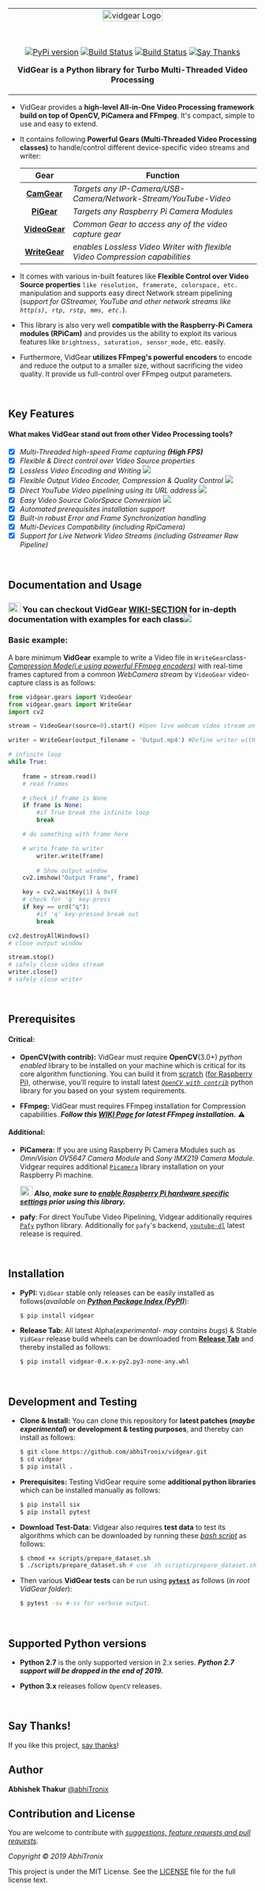 <table align="center"><tr><td align="center" width="100%">
	
<img alt="vidgear Logo" src="https://raw.githubusercontent.com/abhiTronix/Imbakup/master/Images/vidgear.png" width="50%">
	
&nbsp; 

[![PyPi version](https://img.shields.io/pypi/v/vidgear.svg?style=popout-square&logo=data:image/png;base64,iVBORw0KGgoAAAANSUhEUgAAACAAAAAgCAYAAABzenr0AAABC0lEQVRYhdWVPQoCMRCFX6HY2ghaiZUXsLW0EDyBrbWtN/EUHsHTWFnYyCL4gxibVZZlZzKTnWz0QZpk5r0vIdkF/kBPAMOKeddE+CQPKoc5Yt5cTjBMdQSwDQToWgBJAn3jmhqgltapAV6E6b5U17MGGAUaUj07TficMfIBZDV6vxowBm1BP9WbSQE4o5h9IjPJmy73TEPDDxVmoZdQrQ5jRhly9Q8tgMUXkIIWn0oG4GYQfAXQzz1PGoCiQndM7b4RgJay/h7zBLT3hASgoKjamQJMreKf0gfuAGyYtXEIAKcL/Dss15iq6ohXghozLYiAMxPuACwtIT4yeQUxAaLrZwAoqGRKGk7qDSYTfYQ8LuYnAAAAAElFTkSuQmCC)](https://pypi.org/project/vidgear/)
[![Build Status](https://img.shields.io/travis/abhiTronix/vidgear.svg?style=popout-square&logo=travis)](https://travis-ci.org/abhiTronix/vidgear)
[![Build Status](https://img.shields.io/appveyor/ci/abhitronix/vidgear.svg?style=popout-square&logo=appveyor)](https://ci.appveyor.com/project/abhiTronix/vidgear)
[![Say Thanks](https://img.shields.io/badge/Say%20Thanks-!-1EAEDB.svg?style=popout-square&logo=data:image/png;base64,iVBORw0KGgoAAAANSUhEUgAAACAAAAAgCAYAAABzenr0AAABC0lEQVRYhdWVPQoCMRCFX6HY2ghaiZUXsLW0EDyBrbWtN/EUHsHTWFnYyCL4gxibVZZlZzKTnWz0QZpk5r0vIdkF/kBPAMOKeddE+CQPKoc5Yt5cTjBMdQSwDQToWgBJAn3jmhqgltapAV6E6b5U17MGGAUaUj07TficMfIBZDV6vxowBm1BP9WbSQE4o5h9IjPJmy73TEPDDxVmoZdQrQ5jRhly9Q8tgMUXkIIWn0oG4GYQfAXQzz1PGoCiQndM7b4RgJay/h7zBLT3hASgoKjamQJMreKf0gfuAGyYtXEIAKcL/Dss15iq6ohXghozLYiAMxPuACwtIT4yeQUxAaLrZwAoqGRKGk7qDSYTfYQ8LuYnAAAAAElFTkSuQmCC)](https://saythanks.io/to/abhiTronix)

<a align="center"> **VidGear is a Python library for Turbo Multi-Threaded Video Processing**</a>
</td></tr></table>

* VidGear provides a **high-level All-in-One Video Processing framework build on top of OpenCV, PiCamera and FFmpeg**. It's compact, simple to use and easy to extend. 

* It contains following **Powerful Gears (Multi-Threaded Video Processing classes)** to handle/control different device-specific video streams and writer:
	
    |Gear|Function|
    |:------:|---------|
    |[**CamGear**](https://github.com/abhiTronix/vidgear/wiki/CamGear-Class)|*Targets any IP-Camera/USB-Camera/Network-Stream/YouTube-Video*|
    |[**PiGear**](https://github.com/abhiTronix/vidgear/wiki/PiGear-Class)|*Targets any Raspberry Pi Camera Modules*|
    |[**VideoGear**](https://github.com/abhiTronix/vidgear/wiki/VideoGear-Class)|*Common Gear to access any of the video capture gear*|
    |[**WriteGear**](https://github.com/abhiTronix/vidgear/wiki/WriteGear-Class)|*enables Lossless Video Writer with flexible Video Compression capabilities*|

* It comes with various in-built features like **Flexible Control over Video Source properties** `like resolution, framerate, colorspace, etc.` manipulation and supports easy direct Network stream pipelining (*support for GStreamer, YouTube and other network streams like `http(s), rtp, rstp, mms, etc.`*).

* This library is also very well **compatible with the Raspberry-Pi Camera modules (RPiCam)** and provides us the ability to exploit its various features like `brightness, saturation, sensor_mode,` etc. easily.

* Furthermore, VidGear **utilizes FFmpeg's powerful encoders** to encode and reduce the output to a smaller size, without sacrificing the video quality. It provide us full-control over FFmpeg output parameters.

&nbsp; 

## Key Features 

#### What makes **VidGear** stand out from other Video Processing tools?

- [x]  *Multi-Threaded high-speed Frame capturing **(High FPS)***
- [x]  *Flexible & Direct control over Video Source properties*
- [x]  *Lossless Video Encoding and Writing* <img src="https://raw.githubusercontent.com/abhiTronix/Imbakup/master/Images/new.gif"/>
- [x]  *Flexible Output Video Encoder, Compression & Quality Control* <img src="https://raw.githubusercontent.com/abhiTronix/Imbakup/master/Images/new.gif"/>
- [x]  *Direct YouTube Video pipelining using its URL address* <img src="https://raw.githubusercontent.com/abhiTronix/Imbakup/master/Images/new.gif"/>
- [x]  *Easy Video Source ColorSpace Conversion* <img src="https://raw.githubusercontent.com/abhiTronix/Imbakup/master/Images/new.gif"/>
- [x]  *Automated prerequisites installation support*
- [x]  *Built-in robust Error and Frame Synchronization handling*
- [x]  *Multi-Devices Compatibility (including RpiCamera)*
- [x]  *Support for Live Network Video Streams (including Gstreamer Raw Pipeline)* 

&nbsp; 

## Documentation and Usage

<h3><img src="http://www.animatedimages.org/data/media/81/animated-hand-image-0021.gif" width="25" height="20"/> You can checkout VidGear <a href = https://github.com/abhiTronix/vidgear/wiki>WIKI-SECTION</a> for in-depth documentation with examples for each class<img src="https://raw.githubusercontent.com/abhiTronix/Imbakup/master/Images/new.gif" /></h3>


### Basic example: 

A bare minimum **VidGear** example to write a Video file in `WriteGear`class-[*Compression Mode(i.e using powerful FFmpeg encoders)*](https://github.com/abhiTronix/vidgear/wiki/Compression-Mode:-FFmpeg#compression-mode-built-upon-ffmpeg) with real-time frames captured from a common *WebCamera stream* by `VideoGear` video-capture class is as follows:

```python
from vidgear.gears import VideoGear
from vidgear.gears import WriteGear
import cv2

stream = VideoGear(source=0).start() #Open live webcam video stream on first index(i.e. 0) USB device

writer = WriteGear(output_filename = 'Output.mp4') #Define writer with output filename 'Output.mp4'

# infinite loop
while True:
	
	frame = stream.read()
	# read frames

	# check if frame is None
	if frame is None:
		#if True break the infinite loop
		break

	# do something with frame here

	# write frame to writer
        writer.write(frame) 
       
        # Show output window
	cv2.imshow("Output Frame", frame)

	key = cv2.waitKey(1) & 0xFF
	# check for 'q' key-press
	if key == ord("q"):
		#if 'q' key-pressed break out
		break

cv2.destroyAllWindows()
# close output window

stream.stop()
# safely close video stream
writer.close()
# safely close writer
```
&nbsp; 

## Prerequisites

#### Critical: 

* **OpenCV(with contrib):** VidGear must require **OpenCV**(3.0+) *python enabled* library to be installed on your machine which is critical for its core algorithm functioning. You can build it from [scratch](https://www.pyimagesearch.com/2018/05/28/ubuntu-18-04-how-to-install-opencv/) ([for Raspberry Pi](https://www.pyimagesearch.com/2018/09/26/install-opencv-4-on-your-raspberry-pi/)), otherwise, you'll require to install latest [*`OpenCV with contrib`*](https://pypi.org/project/opencv-contrib-python/) python library for you based on your system requirements.

* **FFmpeg:** VidGear must requires FFmpeg installation for Compression capabilities. ***Follow this [WIKI Page](https://github.com/abhiTronix/vidgear/wiki/FFmpeg-Installation) for latest FFmpeg installation.*** :warning:

#### Additional:

* **PiCamera:** If you are using Raspberry Pi Camera Modules such as *OmniVision OV5647 Camera Module* and *Sony IMX219 Camera Module*. Vidgear requires additional [`Picamera`](https://picamera.readthedocs.io/en/release-1.13/install.html) library installation on your Raspberry Pi machine.

  <img src="http://www.animatedimages.org/data/media/81/animated-hand-image-0021.gif" width="25" height="20"/> ***Also, make sure to [enable Raspberry Pi hardware specific settings](https://picamera.readthedocs.io/en/release-1.13/quickstart.html) prior using this library.***

* **pafy**: For direct YouTube Video Pipelining, Vidgear additionally requires [`Pafy`](https://pypi.org/project/pafy/) python library. Additionally for `pafy`'s backend, [`youtube-dl`](https://pypi.org/project/youtube_dl/) latest release is required.

&nbsp; 

## Installation

* **PyPI:** `VidGear` stable only releases can be easily installed as follows(*available on [**Python Package Index (PyPI)**](https://pypi.org/project/vidgear/)*):

 
  ```sh
  $ pip install vidgear
  ```

* **Release Tab:** All latest Alpha(*experimental- may contains bugs*) & Stable `VidGear` release build wheels can be downloaded from [**Release Tab**](https://github.com/abhiTronix/vidgear/releases) and thereby installed as follows: 
  
  ```sh
  $ pip install vidgear-0.x.x-py2.py3-none-any.whl
  ```

&nbsp; 


## Development and Testing


* **Clone & Install:** You can clone this repository for **latest patches (*maybe experimental*) or development & testing purposes**, and thereby can install as follows:

  ```sh
  $ git clone https://github.com/abhiTronix/vidgear.git
  $ cd vidgear
  $ pip install .
  ``` 

* **Prerequisites:** Testing VidGear require some **additional python libraries** which can be installed manually as follows:


  ```sh
  $ pip install six
  $ pip install pytest
  ```

* **Download Test-Data:** Vidgear also requires **test data** to test its algorithms which can be downloaded by running these [*bash script*](https://github.com/abhiTronix/vidgear/blob/testing/scripts/bash/prepare_dataset.sh) as follows:

  ```sh
  $ chmod +x scripts/prepare_dataset.sh
  $ ./scripts/prepare_dataset.sh # use `sh scripts/prepare_dataset.sh` on windows
  ```

* Then various **VidGear tests** can be run using **[`pytest`](https://docs.pytest.org/en/latest/)** as follows (*in root VidGear folder*):

  ```sh
  $ pytest -sv #-sv for verbose output.
  ```

&nbsp; 

## Supported Python versions

* **Python 2.7** is the only supported version in 2.x series. ***Python 2.7 support will be dropped in the end of 2019.***

* **Python 3.x** releases follow `OpenCV` releases.


&nbsp; 


## Say Thanks!

If you like this project, [say thanks](https://saythanks.io/to/abhiTronix)!

## Author

**Abhishek Thakur** [@abhiTronix](https://github.com/abhiTronix)

## Contribution and License

 You are welcome to contribute with *[suggestions, feature requests and pull requests](https://github.com/abhiTronix/vidgear/pulls).*

*Copyright © 2019 AbhiTronix*

This project is under the MIT License. See the [LICENSE](https://github.com/abhiTronix/vidgear/blob/master/LICENSE) file for the full license text.
